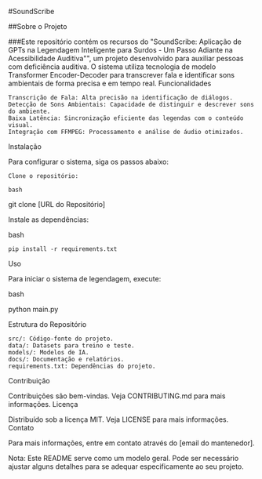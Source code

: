 #SoundScribe

##Sobre o Projeto

###Este repositório contém os recursos do "SoundScribe: Aplicação de GPTs na Legendagem Inteligente para Surdos - Um Passo Adiante na Acessibilidade Auditiva"", um projeto desenvolvido para auxiliar pessoas com deficiência auditiva. O sistema utiliza tecnologia de modelo Transformer Encoder-Decoder para transcrever fala e identificar sons ambientais de forma precisa e em tempo real.
Funcionalidades

    Transcrição de Fala: Alta precisão na identificação de diálogos.
    Detecção de Sons Ambientais: Capacidade de distinguir e descrever sons do ambiente.
    Baixa Latência: Sincronização eficiente das legendas com o conteúdo visual.
    Integração com FFMPEG: Processamento e análise de áudio otimizados.

Instalação

Para configurar o sistema, siga os passos abaixo:

    Clone o repositório:

    bash

git clone [URL do Repositório]

Instale as dependências:

bash

    pip install -r requirements.txt

Uso

Para iniciar o sistema de legendagem, execute:

bash

python main.py

Estrutura do Repositório

    src/: Código-fonte do projeto.
    data/: Datasets para treino e teste.
    models/: Modelos de IA.
    docs/: Documentação e relatórios.
    requirements.txt: Dependências do projeto.

Contribuição

Contribuições são bem-vindas. Veja CONTRIBUTING.md para mais informações.
Licença

Distribuído sob a licença MIT. Veja LICENSE para mais informações.
Contato

Para mais informações, entre em contato através do [email do mantenedor].

Nota: Este README serve como um modelo geral. Pode ser necessário ajustar alguns detalhes para se adequar especificamente ao seu projeto.
